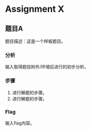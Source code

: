 # Assignment X

## 题目A

题目描述：这是一个样板题目。

### 分析

输入取得题目附件/环境后进行的初步分析。

### 步骤

1. 进行解题的步骤。
2. 进行解题的步骤。

### Flag

输入flag内容。